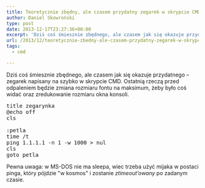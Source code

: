 ```yaml
---
title: Teoretycznie zbędny, ale czasem przydatny zegarek w skrypcie CMD
author: Daniel Skowroński
type: post
date: 2013-12-17T23:27:36+00:00
excerpt: 'Dziś coś śmiesznie zbędnego, ale czasem jak się okazuje przydatnego - zegarek napisany na szybko w skrypcie CMD.'
url: /2013/12/teoretycznie-zbedny-ale-czasem-przydatny-zegarek-w-skrypcie-cmd/
tags:
  - cmd

---
```

Dziś coś śmiesznie zbędnego, ale czasem jak się okazuje przydatnego &#8211; zegarek napisany na szybko w skrypcie CMD. Ostatnią rzeczą przed odpaleniem będzie zmiana rozmiaru fontu na maksimum, żeby było coś widać oraz zredukowanie rozmiaru okna konsoli.

<pre class="lang:default EnlighterJSRAW " title="Kod zegara" >title zegarynka
@echo off
cls

:petla
time /t
ping 1.1.1.1 -n 1 -w 1000 &gt; nul
cls
goto petla</pre>

Pewna uwaga: w MS-DOS nie ma sleepa, wiec trzeba użyć mijaka w postaci pinga, który pójdzie "w kosmos" i zostanie _ztimeout&#8217;owany_ po zadanym czasie.